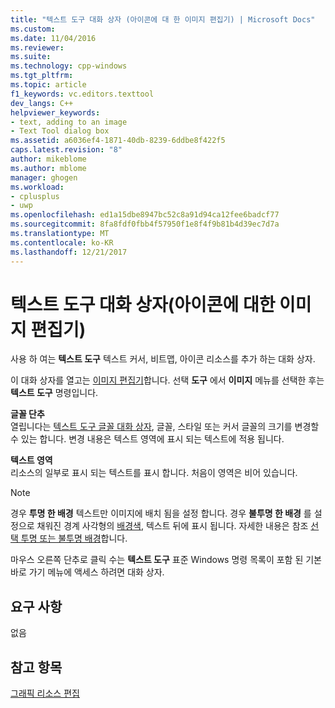 ```yaml
---
title: "텍스트 도구 대화 상자 (아이콘에 대 한 이미지 편집기) | Microsoft Docs"
ms.custom: 
ms.date: 11/04/2016
ms.reviewer: 
ms.suite: 
ms.technology: cpp-windows
ms.tgt_pltfrm: 
ms.topic: article
f1_keywords: vc.editors.texttool
dev_langs: C++
helpviewer_keywords:
- text, adding to an image
- Text Tool dialog box
ms.assetid: a6036ef4-1871-40db-8239-6ddbe8f422f5
caps.latest.revision: "8"
author: mikeblome
ms.author: mblome
manager: ghogen
ms.workload:
- cplusplus
- uwp
ms.openlocfilehash: ed1a15dbe8947bc52c8a91d94ca12fee6badcf77
ms.sourcegitcommit: 8fa8fdf0fbb4f57950f1e8f4f9b81b4d39ec7d7a
ms.translationtype: MT
ms.contentlocale: ko-KR
ms.lasthandoff: 12/21/2017
---
```

# <a name="text-tool-dialog-box-image-editor-for-icons"></a>텍스트 도구 대화 상자(아이콘에 대한 이미지 편집기)
사용 하 여는 **텍스트 도구** 텍스트 커서, 비트맵, 아이콘 리소스를 추가 하는 대화 상자.  
  
 이 대화 상자를 열고는 [이미지 편집기](../windows/window-panes-image-editor-for-icons.md)합니다. 선택 **도구** 에서 **이미지** 메뉴를 선택한 후는 **텍스트 도구** 명령입니다.  
  
 **글꼴 단추**  
 열립니다는 [텍스트 도구 글꼴 대화 상자](../windows/text-tool-font-dialog-box-image-editor-for-icons.md), 글꼴, 스타일 또는 커서 글꼴의 크기를 변경할 수 있는 합니다. 변경 내용은 텍스트 영역에 표시 되는 텍스트에 적용 됩니다.  
  
 **텍스트 영역**  
 리소스의 일부로 표시 되는 텍스트를 표시 합니다. 처음이 영역은 비어 있습니다.  
  
> [!NOTE]
>  경우 **투명 한 배경** 텍스트만 이미지에 배치 됨을 설정 합니다. 경우 **불투명 한 배경** 를 설정으로 채워진 경계 사각형의 [배경색](../windows/selecting-foreground-or-background-colors-image-editor-for-icons.md), 텍스트 뒤에 표시 됩니다. 자세한 내용은 참조 [선택 투명 또는 불투명 배경](../windows/choosing-a-transparent-or-opaque-background-image-editor-for-icons.md)합니다.  
  
 마우스 오른쪽 단추로 클릭 수는 **텍스트 도구** 표준 Windows 명령 목록이 포함 된 기본 바로 가기 메뉴에 액세스 하려면 대화 상자.  
  
## <a name="requirements"></a>요구 사항  
 없음  
  
## <a name="see-also"></a>참고 항목  
 [그래픽 리소스 편집](../windows/editing-graphical-resources-image-editor-for-icons.md)

